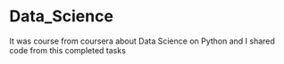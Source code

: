 # Data_Science
It was course from coursera about Data Science on Python and I shared code from this completed tasks
